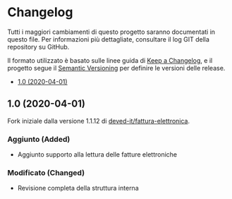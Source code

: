 # Changelog

Tutti i maggiori cambiamenti di questo progetto saranno documentati in questo file. Per informazioni più dettagliate, consultare il log GIT della repository su GitHub.

Il formato utilizzato è basato sulle linee guida di [Keep a Changelog](http://keepachangelog.com/), e il progetto segue il [Semantic Versioning](http://semver.org/) per definire le versioni delle release.

- [1.0 (2020-04-01)](#10-2020-04-01)

## 1.0 (2020-04-01)

Fork iniziale dalla versione 1.1.12 di [deved-it/fattura-elettronica](https://github.com/deved-it/fattura-elettronica).

### Aggiunto (Added)
 - Aggiunto supporto alla lettura delle fatture elettroniche

### Modificato (Changed)
 - Revisione completa della struttura interna
